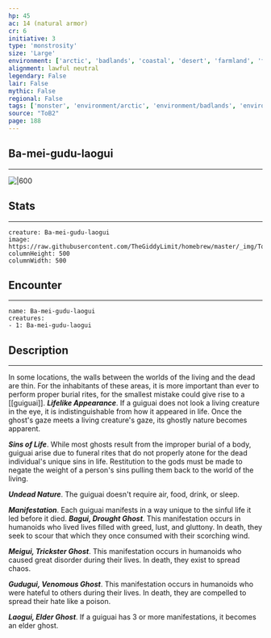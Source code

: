 ```yaml
---
hp: 45
ac: 14 (natural armor)
cr: 6
initiative: 3
type: 'monstrosity'    
size: 'Large'
environment: ['arctic', 'badlands', 'coastal', 'desert', 'farmland', 'forest', 'grassland', 'hill', 'mountain', 'planar', 'swamp', 'underdark', 'underwater', 'urban']
alignment: lawful neutral
legendary: False
lair: False
mythic: False
regional: False
tags: ['monster', 'environment/arctic', 'environment/badlands', 'environment/coastal', 'environment/desert', 'environment/farmland', 'environment/forest', 'environment/grassland', 'environment/hill', 'environment/mountain', 'environment/planar', 'environment/swamp', 'environment/underdark', 'environment/underwater', 'environment/urban']
source: "ToB2"
page: 188
---
```


## Ba-mei-gudu-laogui
---

![|600](https://raw.githubusercontent.com/TheGiddyLimit/homebrew/master/_img/ToB2/creature/Guiguai.webp)

## Stats
---

```statblock
creature: Ba-mei-gudu-laogui
image: https://raw.githubusercontent.com/TheGiddyLimit/homebrew/master/_img/ToB2/creature/token/Guiguai%20%28Token%29.png
columnHeight: 500
columnWidth: 500
```

## Encounter
---

```encounter-table
name: Ba-mei-gudu-laogui
creatures:
- 1: Ba-mei-gudu-laogui
```

## Description
---
In some locations, the walls between the worlds of the living and the dead are thin. For the inhabitants of these areas, it is more important than ever to perform proper burial rites, for the smallest mistake could give rise to a [[guiguai]].
**_Lifelike Appearance_**. If a guiguai does not look a living creature in the eye, it is indistinguishable from how it appeared in life. Once the ghost's gaze meets a living creature's gaze, its ghostly nature becomes apparent.

**_Sins of Life_**. While most ghosts result from the improper burial of a body, guiguai arise due to funeral rites that do not properly atone for the dead individual's unique sins in life. Restitution to the gods must be made to negate the weight of a person's sins pulling them back to the world of the living.

**_Undead Nature_**. The guiguai doesn't require air, food, drink, or sleep.


**_Manifestation_**. Each guiguai manifests in a way unique to the sinful life it led before it died.
**_Bagui, Drought Ghost_**. This manifestation occurs in humanoids who lived lives filled with greed, lust, and gluttony. In death, they seek to scour that which they once consumed with their scorching wind.

**_Meigui, Trickster Ghost_**. This manifestation occurs in humanoids who caused great disorder during their lives. In death, they exist to spread chaos.

**_Gudugui, Venomous Ghost_**. This manifestation occurs in humanoids who were hateful to others during their lives. In death, they are compelled to spread their hate like a poison.

**_Laogui, Elder Ghost_**. If a guiguai has 3 or more manifestations, it becomes an elder ghost.





